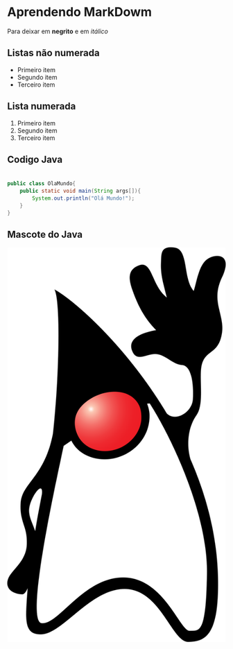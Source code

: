 # Aprendendo MarkDowm

Para deixar em **negrito** e em *itálico*

## Listas não numerada

- Primeiro item
- Segundo item
- Terceiro item

## Lista numerada

1. Primeiro item
1. Segundo item
1. Terceiro item

## Codigo Java

```java

public class OlaMundo{
    public static void main(String args[]){
        System.out.println("Olá Mundo!");
    }
}

```

## Mascote do Java

![Foto do Mascote](mascote.jpeg)